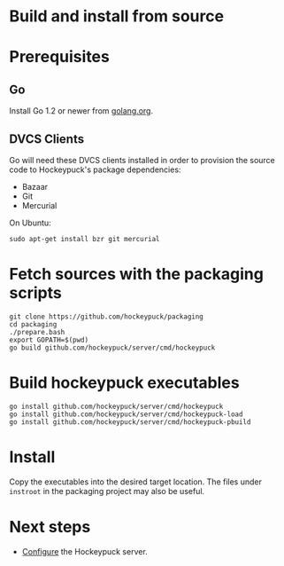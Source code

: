 # Build and install from source

# Prerequisites

## Go
Install Go 1.2 or newer from [golang.org](http://golang.org/doc/install).

## DVCS Clients
Go will need these DVCS clients installed in order to provision the source code
to Hockeypuck's package dependencies:

* Bazaar
* Git
* Mercurial

On Ubuntu:

`sudo apt-get install bzr git mercurial`

# Fetch sources with the packaging scripts

```
git clone https://github.com/hockeypuck/packaging
cd packaging
./prepare.bash
export GOPATH=$(pwd)
go build github.com/hockeypuck/server/cmd/hockeypuck
```

# Build hockeypuck executables

```
go install github.com/hockeypuck/server/cmd/hockeypuck
go install github.com/hockeypuck/server/cmd/hockeypuck-load
go install github.com/hockeypuck/server/cmd/hockeypuck-pbuild
```

# Install

Copy the executables into the desired target location. The files under
`instroot` in the packaging project may also be useful.

# Next steps

* [Configure](configuration.md) the Hockeypuck server.

